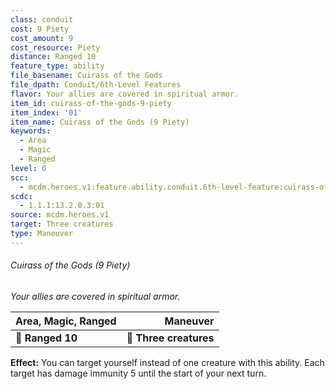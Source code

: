 ```yaml
---
class: conduit
cost: 9 Piety
cost_amount: 9
cost_resource: Piety
distance: Ranged 10
feature_type: ability
file_basename: Cuirass of the Gods
file_dpath: Conduit/6th-Level Features
flavor: Your allies are covered in spiritual armor.
item_id: cuirass-of-the-gods-9-piety
item_index: '01'
item_name: Cuirass of the Gods (9 Piety)
keywords:
  - Area
  - Magic
  - Ranged
level: 6
scc:
  - mcdm.heroes.v1:feature.ability.conduit.6th-level-feature:cuirass-of-the-gods-9-piety
scdc:
  - 1.1.1:13.2.8.3:01
source: mcdm.heroes.v1
target: Three creatures
type: Maneuver
---
```


###### Cuirass of the Gods (9 Piety)

*Your allies are covered in spiritual armor.*

| **Area, Magic, Ranged** |           **Maneuver** |
| ----------------------- | ---------------------: |
| **📏 Ranged 10**        | **🎯 Three creatures** |

**Effect:** You can target yourself instead of one creature with this ability. Each target has damage immunity 5 until the start of your next turn.
